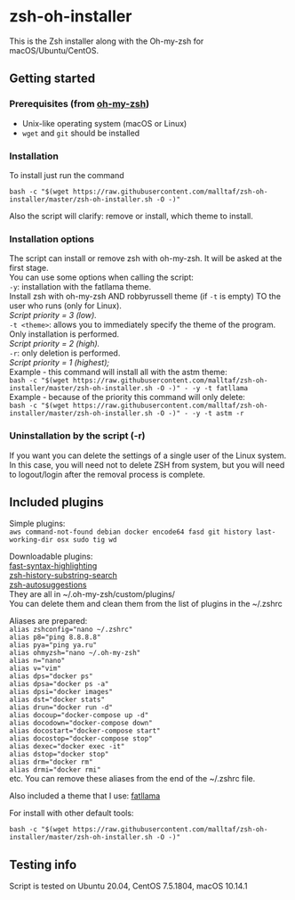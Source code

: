 # zsh-oh-installer
This is the Zsh installer along with the Oh-my-zsh for macOS/Ubuntu/CentOS.  

## Getting started
### Prerequisites (from [oh-my-zsh](https://github.com/robbyrussell/oh-my-zsh))
- Unix-like operating system (macOS or Linux)
- `wget` and `git` should be installed

### Installation
To install just run the command
```
bash -c "$(wget https://raw.githubusercontent.com/malltaf/zsh-oh-installer/master/zsh-oh-installer.sh -O -)"
```
Also the script will clarify: remove or install, which theme to install.  

### Installation options
The script can install or remove zsh with oh-my-zsh. It will be asked at the first stage.  
You can use some options when calling the script:  
`-y`: installation with the fatllama theme.  
Install zsh with oh-my-zsh AND robbyrussell theme (if `-t` is empty) TO the user who runs (only for Linux).  
*Script priority = 3 (low).*  
`-t <theme>`: allows you to immediately specify the theme of the program.  
Only installation is performed.  
*Script priority = 2 (high).*  
`-r`: only deletion is performed.  
*Script priority = 1 (highest);*  
Example - this command will install all with the astm theme:  
`bash -c "$(wget https://raw.githubusercontent.com/malltaf/zsh-oh-installer/master/zsh-oh-installer.sh -O -)" - -y -t fatllama`  
Example - because of the priority this command will only delete:  
`bash -c "$(wget https://raw.githubusercontent.com/malltaf/zsh-oh-installer/master/zsh-oh-installer.sh -O -)" - -y -t astm -r`

### Uninstallation by the script (-r)
If you want you can delete the settings of a single user of the Linux system. In this case, you will need not to delete ZSH from system, but you will need to logout/login after the removal process is complete.

## Included plugins 
Simple plugins:  
`aws command-not-found debian docker encode64 fasd git history last-working-dir osx sudo tig wd`  

Downloadable plugins:  
[fast-syntax-highlighting](https://github.com/zdharma/fast-syntax-highlighting)  
[zsh-history-substring-search](https://github.com/zsh-users/zsh-history-substring-search)  
[zsh-autosuggestions](https://github.com/zsh-users/zsh-autosuggestions)  
They are all in ~/.oh-my-zsh/custom/plugins/  
You can delete them and clean them from the list of plugins in the ~/.zshrc    

Aliases are prepared:  
`alias zshconfig="nano ~/.zshrc"`  
`alias p8="ping 8.8.8.8"`  
`alias pya="ping ya.ru"`  
`alias ohmyzsh="nano ~/.oh-my-zsh"`  
`alias n="nano"`  
`alias v="vim"`  
`alias dps="docker ps"`  
`alias dpsa="docker ps -a"`  
`alias dpsi="docker images"`  
`alias dst="docker stats"`  
`alias drun="docker run -d"`  
`alias docoup="docker-compose up -d"`  
`alias docodown="docker-compose down"`  
`alias docostart="docker-compose start"`  
`alias docostop="docker-compose stop"`  
`alias dexec="docker exec -it"`  
`alias dstop="docker stop"`  
`alias drm="docker rm"`  
`alias drmi="docker rmi"`  
etc.
You can remove these aliases from the end of the ~/.zshrc file.

Also included a theme that I use: [fatllama](https://github.com/malltaf/zsh-oh-installer/blob/master/themes/fatllama.md)

For install with other default tools:
```
bash -c "$(wget https://raw.githubusercontent.com/malltaf/zsh-oh-installer/master/zsh-oh-installer.sh -O -)"
```

## Testing info
Script is tested on Ubuntu 20.04, CentOS 7.5.1804, macOS 10.14.1
